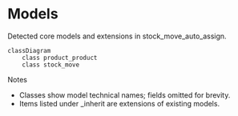 # Models

Detected core models and extensions in stock_move_auto_assign.

```mermaid
classDiagram
    class product_product
    class stock_move
```

Notes
- Classes show model technical names; fields omitted for brevity.
- Items listed under _inherit are extensions of existing models.
